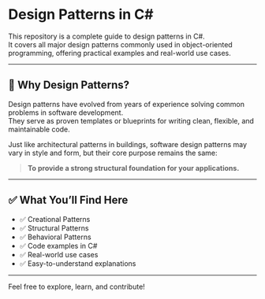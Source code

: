 # Design Patterns in C#

This repository is a complete guide to design patterns in C#.  
It covers all major design patterns commonly used in object-oriented programming, offering practical examples and real-world use cases.

---

## 📌 Why Design Patterns?

Design patterns have evolved from years of experience solving common problems in software development.  
They serve as proven templates or blueprints for writing clean, flexible, and maintainable code.

Just like architectural patterns in buildings, software design patterns may vary in style and form, but their core purpose remains the same:  
> **To provide a strong structural foundation for your applications.**

---

## ✅ What You’ll Find Here

- ✅ Creational Patterns  
- ✅ Structural Patterns  
- ✅ Behavioral Patterns  
- ✅ Code examples in C#  
- ✅ Real-world use cases  
- ✅ Easy-to-understand explanations

---

Feel free to explore, learn, and contribute!

